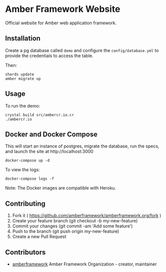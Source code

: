 # Amber Framework Website

Official website for Amber web application framework. 

## Installation

Create a pg database called `demo` and configure the `config/database.yml`
to provide the credentials to access the table.

Then:
```
shards update
amber migrate up
```

## Usage

To run the demo:
```
crystal build src/ambercr.io.cr
./ambercr.io
```

## Docker and Docker Compose

This will start an instance of postgres, migrate the database, run the specs,
and launch the site at http://localhost:3000
```
docker-compose up -d
```

To view the logs:
```
docker-compose logs -f
```

Note: The Docker images are compatible with Heroku.  

## Contributing

1. Fork it ( https://github.com/amberframework/amberframework.org/fork )
2. Create your feature branch (git checkout -b my-new-feature)
3. Commit your changes (git commit -am 'Add some feature')
4. Push to the branch (git push origin my-new-feature)
5. Create a new Pull Request

## Contributors

- [amberframework](https://github.com/amberframework) Amber Framework Organization - creator, maintainer
